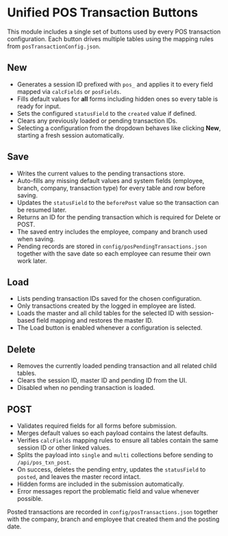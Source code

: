 # Unified POS Transaction Buttons

This module includes a single set of buttons used by every POS transaction configuration. Each button drives multiple tables using the mapping rules from `posTransactionConfig.json`.

## New
- Generates a session ID prefixed with `pos_` and applies it to every field mapped via `calcFields` or `posFields`.
- Fills default values for **all** forms including hidden ones so every table is ready for input.
- Sets the configured `statusField` to the `created` value if defined.
- Clears any previously loaded or pending transaction IDs.
- Selecting a configuration from the dropdown behaves like clicking **New**, starting a fresh session automatically.

## Save
- Writes the current values to the pending transactions store.
- Auto-fills any missing default values and system fields (employee, branch, company, transaction type) for every table and row before saving.
- Updates the `statusField` to the `beforePost` value so the transaction can be resumed later.
- Returns an ID for the pending transaction which is required for Delete or POST.
- The saved entry includes the employee, company and branch used when saving.
- Pending records are stored in `config/posPendingTransactions.json` together
  with the save date so each employee can resume their own work later.

## Load
- Lists pending transaction IDs saved for the chosen configuration.
- Only transactions created by the logged in employee are listed.
- Loads the master and all child tables for the selected ID with session-based field mapping and restores the master ID.
- The Load button is enabled whenever a configuration is selected.

## Delete
- Removes the currently loaded pending transaction and all related child tables.
- Clears the session ID, master ID and pending ID from the UI.
- Disabled when no pending transaction is loaded.

## POST
- Validates required fields for all forms before submission.
- Merges default values so each payload contains the latest defaults.
- Verifies `calcFields` mapping rules to ensure all tables contain the same session ID or other linked values.
- Splits the payload into `single` and `multi` collections before sending to `/api/pos_txn_post`.
- On success, deletes the pending entry, updates the `statusField` to `posted`, and leaves the master record intact.
- Hidden forms are included in the submission automatically.
- Error messages report the problematic field and value whenever possible.

Posted transactions are recorded in `config/posTransactions.json` together with
the company, branch and employee that created them and the posting date.
